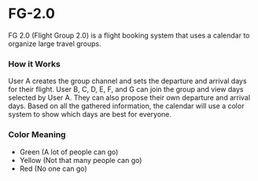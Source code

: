 # FG-2.0
FG 2.0 (Flight Group 2.0) is a flight booking system that uses a calendar to organize large travel groups.

### How it Works
User A creates the group channel and sets the departure and arrival days for their flight. User B, C, D, E, F, and G can join the group and view days selected by User A. They can also propose their own departure and arrival days. Based on all the gathered information, the calendar will use a color system to show which days are best for everyone.

### Color Meaning
- Green (A lot of people can go)
- Yellow (Not that many people can go)
- Red (No one can go)